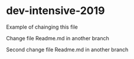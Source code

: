 # dev-intensive-2019
Example of chainging this file

Change file Readme.md in another branch

Second change file Readme.md in another branch
